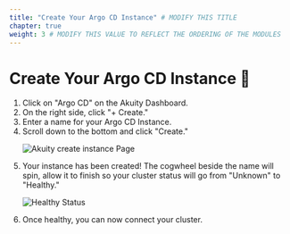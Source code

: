 ```yaml
---
title: "Create Your Argo CD Instance" # MODIFY THIS TITLE
chapter: true
weight: 3 # MODIFY THIS VALUE TO REFLECT THE ORDERING OF THE MODULES
---
```


<!-- MORE SUBMODULES CAN BE ADDED TO DIVIDE UP THE SETUP INTO SMALLER SECTIONS -->
<!-- COPY AND PASTE THIS SUBMODULE FILE, RENAME, AND CHANGE THE CONTENTS AS NECESSARY -->

# Create Your Argo CD Instance :octopus:

<ol>
<li>Click on "Argo CD" on the Akuity Dashboard.</li>

<li> On the right side, click "+ Create."    </li>

<li> Enter a name for your Argo CD Instance.   </li>

<li> Scroll down to the bottom and click "Create."

![Akuity create instance Page](/aws-modernization-workshop-base-main/static/images/createinstance.png)
</li>

<li> Your instance has been created! The cogwheel beside the name will spin, allow it to finish so your cluster status will go from "Unknown" to "Healthy."   

![Healthy Status](/aws-modernization-workshop-base-main/static/images/healthy.png)
</li>

<li> Once healthy, you can now connect your cluster.     </li>









</ol>